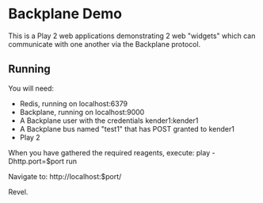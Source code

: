 # Backplane Demo #

This is a Play 2 web applications demonstrating 2 web "widgets" which can
communicate with one another via the Backplane protocol.

## Running ##

You will need:
* Redis, running on localhost:6379
* Backplane, running on localhost:9000
* A Backplane user with the credentials kender1:kender1
* A Backplane bus named "test1" that has POST granted to kender1
* Play 2

When you have gathered the required reagents, execute:
	play -Dhttp.port=$port run

Navigate to:
	http://localhost:$port/

Revel.